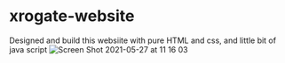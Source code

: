 # xrogate-website
Designed and build this websiite with pure HTML and css, and little bit of java script 
![Screen Shot 2021-05-27 at 11 16 03](https://user-images.githubusercontent.com/43580896/119791737-c3629600-bedd-11eb-8758-d170952f9338.png)
